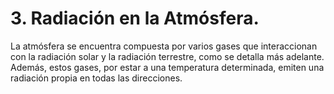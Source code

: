 
# 3. Radiación en la Atmósfera.

La atmósfera se encuentra compuesta por varios gases que interaccionan con la radiación solar y la radiación terrestre, como se detalla más adelante.
Además, estos gases, por estar a una temperatura determinada, emiten una radiación propia en todas las direcciones.